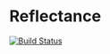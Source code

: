 # Reflectance

[![Build Status](https://github.com/shemraz/Reflectance.jl/actions/workflows/CI.yml/badge.svg?branch=master)](https://github.com/shemraz/Reflectance.jl/actions/workflows/CI.yml?query=branch%3Amaster)
